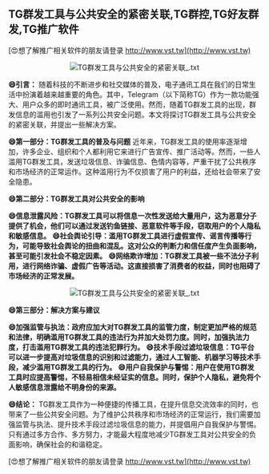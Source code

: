 ## **TG群发工具与公共安全的紧密关联,TG群控,TG好友群发,TG推广软件**

[😍想了解推广相关软件的朋友请登录 http://www.vst.tw](http://www.vst.tw)

 <center><img src="https://vst.tw/MP4/tuiguang/png/5.png" alt="TG群发工具与公共安全的紧密关联_.txt"></center>

**😄引言：**
随着科技的不断进步和社交媒体的普及，电子通讯工具在我们的日常生活中扮演着越来越重要的角色。其中，Telegram（以下简称TG）作为一款功能强大、用户众多的即时通讯工具，被广泛使用。然而，随着TG群发工具的出现，群发信息的滥用也引发了一系列公共安全问题。本文将探讨TG群发工具与公共安全的紧密关联，并提出一些解决方案。

**😄第一部分：TG群发工具的普及与问题**
近年来，TG群发工具的使用率逐渐增加，许多企业、组织和个人都利用它来进行广告宣传、推广活动等。然而，一些人滥用TG群发工具，发送垃圾信息、诈骗信息、色情内容等，严重干扰了公共秩序和市场经济的正常运作。这种滥用行为不仅损害了用户的利益，还给社会带来了安全隐患。

**😄第二部分：TG群发工具对公共安全的影响**

**😄信息泄露风险：TG群发工具可以将信息一次性发送给大量用户，这为恶意分子提供了机会，他们可以通过发送钓鱼链接、恶意软件等手段，窃取用户的个人隐私和敏感信息。**
**😄社会舆论引导：滥用TG群发工具进行虚假宣传、谣言传播等行为，可能导致社会舆论的扭曲和混乱。这对公众的判断力和信任度产生负面影响，甚至可能引发社会不稳定因素。**
**😄网络欺诈增加：TG群发工具被一些不法分子利用，进行网络诈骗、虚假广告等活动。这直接损害了消费者的权益，同时也阻碍了市场经济的正常发展。**

 <center><img src="https://vst.tw/MP4/tuiguang/png/6.png" alt="TG群发工具与公共安全的紧密关联_.txt"></center>

**😄第三部分：解决方案与建议**

**😄加强监管与执法：政府应加大对TG群发工具的监管力度，制定更加严格的规范和法律，明确滥用TG群发工具的违法行为并加大处罚力度。同时，加强执法力度，打击滥用TG群发工具的违法犯罪行为。**
**😄技术手段过滤垃圾信息：TG平台可以进一步提高对垃圾信息的识别和过滤能力，通过人工智能、机器学习等技术手段，减少滥用TG群发工具的行为。**
**😄用户自我保护与警惕：用户在使用TG群发工具时应提高警惕，不轻易相信未经证实的信息。同时，保护个人隐私，避免将个人敏感信息泄露给不明身份的来源。**

**😄结论：**
TG群发工具作为一种便捷的传播工具，在提升信息交流效率的同时，也带来了一些公共安全问题。为了维护公共秩序和市场经济的正常运行，我们需要加强监管与执法、提升技术手段过滤垃圾信息的能力，并提倡用户自我保护与警惕。只有通过多方合作、多方努力，才能最大程度地减少TG群发工具对公共安全的负面影响，确保社会的和谐稳定。

[😍想了解推广相关软件的朋友请登录 http://www.vst.tw](http://www.vst.tw)



